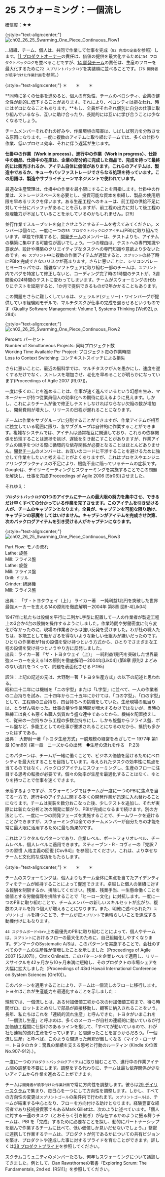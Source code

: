 # 25 スウォーミング：一個流し

確信度：★★

{:style="text-align:center;"}
![ch02_26_25_Swarming_One_Piece_Continuous_Flow1](Images/ch02_26_25_Swarming_One_Piece_Continuous_Flow1.png)

...組織、チーム、個人は、共同で作業して仕事を完成（`82 完成の定義`を参照）します。[11 プロダクトオーナー](ch02_11_11_Product_Owner.md)​の責任は、価値の提供を最大化するために`54 プロダクトバックログ`を並べることですが、[14 開発チーム](ch02_14_14_Development_Team.md)の責任は、生産のフローを最大化するために`72 スプリントバックログ`を実装順に並べることです。（`76 開発者が順序付けた作業計画`を参照。）

{:style="text-align:center;"}
＊　　＊　　＊

**同時に多くの仕事を進めると、個人の有効性、チームのベロシティ、企業の健全性が劇的に低下することがあります。それにより、ベロシティは損なわれ、時にはゼロになることもあります。**もし、全員がそれぞれ個別に自分の仕事に取り組んでいるなら、互いに助け合ったり、長期的には互いに学び合うことは少なくなるでしょう。

チームメンバーそれぞれの好みや、作業環境の障害は、しばしば努力を分散させる原因になります。一度に複数のアイテムに取り組むチームでは、多くの仕掛り作業、低いプロセス効率、それに伴う遅延が生じます。

**仕掛中の作業（Work in process）、進行中の作業（Work in progress）、仕掛中の商品、仕掛中の在庫は、企業の部分的に完成した商品で、完成を待って最終的には販売されるか、アイテム自体に価値があります。これらのアイテムは、製造中であるか、キューやバッファストレージでさらなる処理を待っています。この用語は、製造やサプライチェーンマネジメントで使われています。**

最適な生産管理は、仕掛中の作業を最小限にすることを目指します。仕掛中の作業は、ストレージスペースを必要とし、投資可能な資本を束縛し、製品の使用期限を早めるリスクを伴います。ある生産工程へのキューは、前工程の供給不足に対して十分にバッファがあることを示しますが、前工程の出力に対して後工程の処理能力が不足していることを示しているのかもしれません。[29]

並行作業でスループットを向上させようとするチームを考えてみてください。メンバーは個々に、一度に一つの`55 プロダクトバックログアイテム`​ (PBI)に取り組んでいます。単独で作業すると、[開発チーム](ch02_14_14_Development_Team.md)のメンバーは、テストよりも、アイテムの構築に集中する可能性が高いでしょう。一つの理由は、テストへの専門知識や意欲が、設計や構築のクリエイティブなタスクへの専門知識や意欲より少ないためです。​`46 スプリント`中に複数の作業アイテムが遅延すると、`スプリント`の終了時にPBIを完成できないリスクが高まります。さらに悪いことに、シリコンバレーとヨーロッパでは、複雑なソフトウェアに取り組む一部のチームは、`スプリント`内でバグを特定して修正しないと、コーディング完了時の1時間のテストが、3週間後の24時間のテストに変わってしまいます。チームがスウォーミングの代わりにテストを延期すると、1か月で提供できるものが2年かかることもあります。

この問題をさらに難しくしているは、ジェラルド(ジェリー)・ワインバーグが提供している経験則モデルで、マルチタスクが仕事の完成を遅らせるというものです（Quality Software Management: Volume 1, Systems Thinking [Wei92], p. 284):

{:style="text-align:center;"}
![ch02_26_25_Swarming_One_Piece_Continuous_Flow2](Images/ch02_26_25_Swarming_One_Piece_Continuous_Flow2.png)

Percent: パーセント<br>Number of Simultaneous Projects: 同時プロジェクト数<br>Working Time Available Per Project: プロジェクト毎の作業時間<br>Loss to Context Switching: コンテキストスイッチによる損失

さらに悪いことに、最近の脳科学では、マルチタスクが人を愚かにし、速度を遅くするだけでなく、ストレスを増加させ、老化を早めることが明らかになっています(Proceedings of Agile 2007 [RL07])。

一度に多くのことを進めることは、仕事が速く進んでいるという幻想を生み、マネージャーが持つ従業員個人の効率化への期待に応えるように見えます。しかし、これによりチームが後で修正しテストしなければならない欠陥の数が増加し、開発費用が増大し、リリースの日程が遅れることになります。

チームは作業をサブグループに分割することができますが、作業アイテムが相互に独立している範囲に限り、各サブグループは自律的に作業することができます。複雑なシステムでは、アイテムは通常相互に関連しており、これらの依存関係を処理することは進捗を妨げ、遅延を引き起こすことがありますが、作業アイテムの順序をつける際に循環的な依存関係が必要となることはほとんどありません。[開発チーム](ch02_14_14_Development_Team.md)のメンバーは、お互いのコードに干渉することを避けるために独立して作業をしたいと考えることがよくありますが、これはプロセスやエンジニアリングプラクティスの不足により、機能不全に陥っているチームの症状です。Googleは、デイリーミーティングとスウォーミングを実施することでこの問題を解決し、仕事を完成(Proceedings of Agile 2006 [Str06])させました。

それゆえ：

**`プロダクトバックログ`の1つのアイテムにチームの最大限の努力を集中させ、できるだけ早くすべての分かっている作業を完了させます。このアイテムを引き受ける人が、チームのキャプテンとなります。全員が、キャプテンを可能な限り助け、キャプテンの邪魔をしてはいけません。キャプテンがアイテムを完成させ次第、次のバックログアイテムを引き受ける人がキャプテンになります。**

{:style="text-align:center;"}
![ch02_26_25_Swarming_One_Piece_Continuous_Flow3](Images/ch02_26_25_Swarming_One_Piece_Continuous_Flow3.png)

Part Flow: モノの流れ<br>Lathe: 旋盤<br>Mill: フライス盤<br>Lathe: 旋盤<br>Mill: フライス盤<br>Drill: ドリル<br>Grinder: 研磨機<br>Mill: フライス盤

出典： 「ザ・トヨタウェイ（上）」 ライカー著　ー純利益1兆円を突破した世界最強メーカーを支える14の原則を徹底解明ー2004年 第8章 図8-4[Lik04]

1947年に私たちは設備を平行に二列かL字型に配置して一人の作業者が製造工程上の3台か4台の設備を操作するようにしました。作業時間や労働密度に何ら変化がなかったのに、現場の作業者からは強い反発を受けました。わが社の職人たちは、多能工として働かざるを得ないような新しい仕組みが嫌いだったのです。ひとりの作業者が1台の設備を受け持つという方式から、ひとりでさまざまな工程の設備を受け持つというやり方に反発しました。<br>出典：ライカー著 「ザ・トヨタウェイ（上）」 ー純利益1兆円を突破した世界最強メーカーを支える14の原則を徹底解明ー2004年[Lik04] (第8章 原則2 よどみのない流れをつくって、問題を表面化させる P.195)

訳注：上記の記述の元は、大野耐一著「トヨタ生産方式」の以下の記述と思われる。<br>昭和二十二年には機械を「ニの宇型」または「L字型」に並べて、一人の作業者の二台持ちを試み、二十四年から二十五年にかけては、「コの字型」、「ロの宇型」として、工程順の三台持ち、四台持ちへの挑職をしていた。生産現場の風当りは、とうぜん強かった。仕事の量や作業時間が増大するわけではないが、当時の熟練工は良くも悪くも職人気質おう盛な連中であったから、機械を配置換えして、従来の一台持ちから工程の多数台持ちにし、しかも旋盤からフライス盤、ボール盤など、多能工としての仕事が要求されることになるのだから、抵抗も多かったはずである。<br>出典： 大野耐一著「トヨタ生産方式」ー脱規模の経営をめざしてー 1977年 第1章 [Ohn88] (第一章　ニーズからの出発　●生産の流れを作る　P.23)

このパターンは、チームが一緒に働くことで、ビジネス価値を届けるためにベロシティを最大化することを目指しています。与えられたタスクの効率性に焦点を当てるのではなく、バックログアイテムにスウォーミングし、生産のフローに注目する思考の転換が必要です。個々の効率が生産を最適化することはなく、ゆとりを持つことで仕事を速くできます。

矛盾するようですが、スウォーミングではチームが一度に一つのPBIに焦点を当てる一方で、進行中のアイテムに関する多くの開発作業が迅速に入れ替わることになります。チームは実装を数分おこなった後、少しテストを追加し、それが実際には新たな分析と次の開発に繋がり、PBIが完成になるまで続けます。別の方法として、一度に一つの開発フェーズを実施することで、チームワークを避けることができますが、スウォーミングは全てのチームメンバーが自分たちの才能を常に最大限に活用するために最も効果的です。

これはフラクタルなパターンであり、企業レベル、ポートフォリオレベル、チームレベル、個人レベルに適用できます。スティーブン・R・コヴィーの『完訳 7つの習慣 人格主義の回復 [Cov94]』を参照してください。これは、より幸せなチームと文化的な成功をもたらします。

{:style="text-align:center;"}
＊　　＊　　＊

チームのスウォーミングは、個人よりもチーム全体に焦点を当てたアイデンティティをチームが維持することによって促進できます。卓越した個人の業績に対する報酬を制限するか、排除してください。残業、残業手当、一生懸命働くことを価値とする労働倫理を排除することで「ヒーロー文化」に対抗します。一度に一つのPBIに取り組むことで、チームメンバーの新しいスキルセットが広がり、複数のスキルを持つ個人が増えることになります。また、明確に述べられた​`71 スプリントゴール`を持つことで、チームが毎`スプリント`で素晴らしいことを達成する動機付けにもなります。

 ​`44 スクラムボード<br>`上の最優先のPBIに取り組むことによって、個人やチームは、`スプリント`におけるフローの最大化のために、自己組織化しやすくなります。デンマークのSystematic A/Sは、このパターンを実施することで、会社のすべてのチームの生産性が倍増したことを示しました（Proceedings of Agile 2007 [SJJ07]）。Citrix Onlineは、このパターンを企業レベルで適用し、リリースサイクルを42ヶ月から10ヶ月未満に短縮し、そのプロダクトの市場シェアを大幅に拡大しました（Proceedings of 43rd Hawaii International Conference on System Sciences [Gre10]）。

このパターンを適用することにより、チームは一個流しのフローに移行します。トヨタはこれが生産能力を最適化することを示しました：

理想では、一個流しとは、ある付加価値工程から次の付加価値工程まで、待ち時間ゼロ、ロットまとめなしで部品が直接移動し、顧客に納入されることをいう。長年、私たちはこれを「連続的流れ生産」と呼んできた。トヨタがいまこれを「一個流し生産」と呼ぶのは、多くのメーカーが自社の連続的に動いているが付加価値工程間に仕掛けのあるラインを指して、「すべてが動いているので、わが社も連続的流れ生産をやっています」と間違ったことを言うからだろう。「一個流し生産」と呼べば、このような間違った解釈が難しくなる（マイク・ローザー. トヨタのカタ：驚異の業績を支える思考と行動のルーティン (Kindle の位置No.907-912).）。

一度に一つの`プロダクトバックログアイテム`に取り組むことで、進行中の作業アイテム間の調整を不要にします。調整をする代わりに、チームは最も依存関係が少ないアイテムから作業を進めることができます。

チームは`開発者が順序付けた作業計画`で常に方向性を調整します。彼らは[29 デイリースクラム](ch02_30_29_Daily_Scrum.md)で集まり、毎日心を一つにして方向性を調整します。しかし、すべての方向性の変更は`スプリントゴール`の条件内で行われます。`スプリントゴール`は、チームが結束する中心となり、フローを方向付ける助けとなります。経験豊富な経営者であり技術投資家でもあるMark Gillettは、次のように述べています。「個人に対する一連のタスク（とおそらく引き継ぎ）が存在するかのように振る舞うチームは、PBI を「完成」するために必要なことを探し、動的にパートナーシップを組んで作業するチームに比べて、低い価値しか見いだせないでしょう。」緊密に連携して作業するチームは、プロダクトが何であるかについての共有ビジョンを築き、プロダクトや達成した事に対するプライドを育むことができます。詳しくは[38 プロダクトプライド](ch02_39_38_Product_Pride.md)を参照してください。

スクラムコミュニティのメンバーたちも、何年もスウォーミングについて議論してきました。例として、Dan Rawsthorneの著書『Exploring Scrum: The Fundamentals, 2nd ed. [RS11]』を参照してください。

